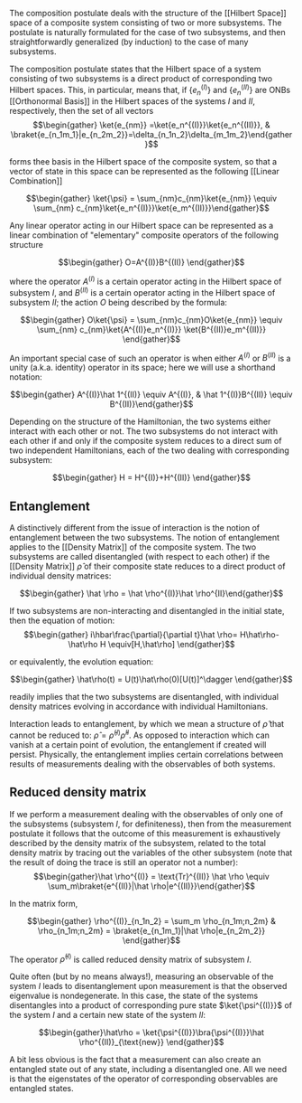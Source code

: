 The composition postulate deals with the structure of the [[Hilbert Space]] space of a composite system consisting of two or more subsystems. The postulate is naturally formulated for the case of two subsystems, and then straightforwardly generalized (by induction) to the case of many subsystems. 

The composition postulate states that the Hilbert space of a system consisting of two subsystems is a direct product of corresponding two Hilbert spaces. This, in particular, means that, if $\{e_n^{(I)}\}$ and $\{e_n^{(II)}\}$ are ONBs [[Orthonormal Basis]] in the Hilbert spaces of the systems $I$ and $II$, respectively, then the set of all vectors $$\begin{gather} \ket{e_{nm}} =\ket{e_n^{(I)}}\ket{e_n^{(II)}}, & \braket{e_{n_1m_1}|e_{n_2m_2}}=\delta_{n_1n_2}\delta_{m_1m_2}\end{gather}$$

forms thee basis in the Hilbert space of the composite system, so that a vector of state in this space can be represented as the following [[Linear Combination]]

$$\begin{gather} \ket{\psi} = \sum_{nm}c_{nm}\ket{e_{nm}} \equiv \sum_{nm} c_{nm}\ket{e_n^{(I)}}\ket{e_m^{(II)}}\end{gather}$$

Any linear operator acting in our Hilbert space can be represented as a linear combination of "elementary" composite operators of the following structure 

$$\begin{gather} O=A^{(I)}B^{(II)} \end{gather}$$

where the operator $A^{(I)}$ is a certain operator acting in the Hilbert space of subsystem $I$, and $B^{(II)}$ is a certain operator acting in the Hilbert space of subsystem $II$;  the action $O$ being described by the formula: 

$$\begin{gather} O\ket{\psi} = \sum_{nm}c_{nm}O\ket{e_{nm}} \equiv \sum_{nm} c_{nm}\ket{A^{(I)}e_n^{(I)}} \ket{B^{(II)}e_m^{(II)}} \end{gather}$$

An important special case of such an operator is when either $A^{(I)}$ or $B^{(II)}$ is a unity (a.k.a. identity) operator in its space; here we will use a shorthand notation:

$$\begin{gather} A^{(I)}\hat 1^{(II)} \equiv A^{(I)}, & \hat 1^{(I)}B^{(II)} \equiv B^{(II)}\end{gather}$$

Depending on the structure of the Hamiltonian, the two systems either interact with each other or not. The two subsystems do not interact with each other if and only if the composite system reduces to a direct sum of two independent Hamiltonians, each of the two dealing with corresponding subsystem:

$$\begin{gather} H = H^{(I)}+H^{(II)} \end{gather}$$

## Entanglement
A distinctively different from the issue of interaction is the notion of entanglement between the two subsystems. The notion of entanglement applies to the [[Density Matrix]] of the composite system. The two subsystems are called disentangled (with respect to each other) if the [[Density Matrix]] $\hat \rho$ of their composite state reduces to a direct product of individual density matrices: 

$$\begin{gather} \hat \rho = \hat \rho^{(I)}\hat \rho^{II}\end{gather}$$ 

If two subsystems are non-interacting and disentangled in the initial state, then the equation of motion: 
$$\begin{gather} i\hbar\frac{\partial}{\partial t}\hat \rho= H\hat\rho-\hat\rho H \equiv[H,\hat\rho] \end{gather}$$

or equivalently, the evolution equation: 

$$\begin{gather} \hat\rho(t) = U(t)\hat\rho(0)[U(t)]^\dagger \end{gather}$$

readily implies that the two subsystems are disentangled, with individual density matrices evolving in accordance with individual Hamiltonians.

Interaction leads to entanglement, by which we mean a structure of $\hat \rho$ that cannot be reduced to: $\hat \rho = \hat \rho^{(I)}\hat \rho^{II}$. As opposed to interaction which can vanish at a certain point of evolution, the entanglement if created will persist. Physically, the entanglement implies certain correlations between results of measurements dealing with the observables of both systems.

## Reduced density matrix
If we perform a measurement dealing with the observables of only one of the subsystems (subsystem $I$, for definiteness), then from the measurement postulate it follows that the outcome of this measurement is exhaustively described by the density matrix of the subsystem, related to the total density matrix by tracing out the variables of the other subsystem (note that the result of doing the trace is still an operator not a number):
$$\begin{gather}\hat \rho^{(I)} = \text{Tr}^{(II)} \hat \rho \equiv \sum_m\braket{e^{(II)}|\hat \rho|e^{(II)}}\end{gather}$$

In the matrix form,

$$\begin{gather} \rho^{(I)}_{n_1n_2} = \sum_m \rho_{n_1m;n_2m} & \rho_{n_1m;n_2m} = \braket{e_{n_1m_1}|\hat \rho|e_{n_2m_2}} \end{gather}$$

The operator $\hat \rho^{(I)}$ is called reduced density matrix of subsystem $I$. 

Quite often (but by no means always!), measuring an observable of the system $I$ leads to disentanglement upon measurement is that the observed eigenvalue is nondegenerate. In this case, the state of the systems disentangles into a product of corresponding pure state $\ket{\psi^{(I)}}$ of the system $I$ and a certain new state of the system $II$: 

$$\begin{gather}\hat\rho = \ket{\psi^{(I)}}\bra{\psi^{(I)}}\hat \rho^{(II)}_{\text{new}} \end{gather}$$

A bit less obvious is the fact that a measurement can also create an entangled state out of any state, including a disentangled one. All we need is that the eigenstates of the operator of corresponding observables are entangled states. 
